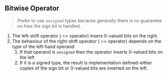 ## Bitwise Operator
> Prefer to use `unsigned` types because generally there is no guarantee on how the sign bit is handled.

1. The left-shift operator ( << operator) insers 0-valued bits on the right.
2. The behaviour of the right-shift operator ( >> operator) depends on the type of the left-hand operand:
    1. If that operand is `unsigned` then the operator inserts 0-valued bits on the left
    2. If it is a signed type, the result is implementation defined-either copies of the sign bit or 0-valued bits are inserted on the left.